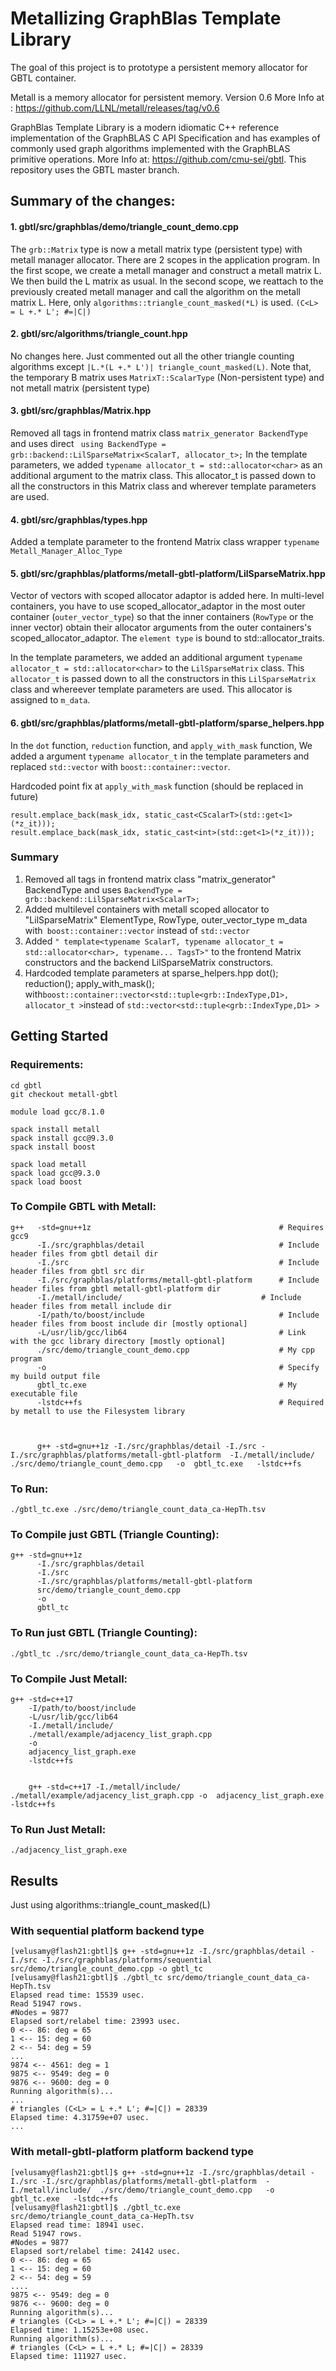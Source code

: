 # Metallizing GraphBlas Template Library

The goal of this project is to prototype a persistent memory allocator for GBTL container.

Metall is a memory allocator for persistent memory. Version 0.6
More Info at : https://github.com/LLNL/metall/releases/tag/v0.6

GraphBlas Template Library is a modern idiomatic C++ reference implementation of the GraphBLAS C API Specification and has examples of commonly used graph algorithms implemented with the GraphBLAS primitive operations.
More Info at: https://github.com/cmu-sei/gbtl. This repository uses the GBTL master branch.

## Summary of the changes:

#### 1. gbtl/src/graphblas/demo/triangle_count_demo.cpp

The `grb::Matrix` type is now a metall matrix type (persistent type) with metall manager allocator.
There are 2 scopes in the application program. 
In the first scope, we create a metall manager and construct a metall matrix L. We then build the L matrix as usual. 
In the second scope, we reattach to the previously created metall manager and call the algorithm on the metall matrix L.
Here, only `algorithms::triangle_count_masked(*L)` is used. `(C<L> = L +.* L'; #=|C|)`


#### 2. gbtl/src/algorithms/triangle_count.hpp

No changes here. Just commented out all the other triangle counting algorithms except `|L.*(L +.* L')| triangle_count_masked(L)`. Note that, the temporary B matrix uses `MatrixT::ScalarType` (Non-persistent type) and not metall matrix (persistent type)


#### 3. gbtl/src/graphblas/Matrix.hpp

Removed all tags in frontend matrix class `matrix_generator BackendType` and  uses direct ` using BackendType = grb::backend::LilSparseMatrix<ScalarT, allocator_t>;`
In the template parameters, we added `typename allocator_t = std::allocator<char>` as an additional argument to the matrix class. This allocator_t is passed down to all the constructors in this Matrix class and wherever template parameters are used.

                
#### 4. gbtl/src/graphblas/types.hpp

Added a template parameter to the frontend Matrix class wrapper `typename Metall_Manager_Alloc_Type`


#### 5. gbtl/src/graphblas/platforms/metall-gbtl-platform/LilSparseMatrix.hpp

Vector of vectors with scoped allocator adaptor is added here. In multi-level containers, you have to use scoped_allocator_adaptor in the most outer container (`outer_vector_type`) so that the inner containers (`RowType` or the inner vector) obtain their allocator arguments from the outer containers's scoped_allocator_adaptor. The `element type` is bound to std::allocator_traits.

In the template parameters, we added an additional argument `typename allocator_t = std::allocator<char>` to the `LilSparseMatrix` class. This `allocator_t` is passed down to all the constructors in this `LilSparseMatrix` class and whereever template parameters are used. This allocator is assigned to `m_data`. 



#### 6. gbtl/src/graphblas/platforms/metall-gbtl-platform/sparse_helpers.hpp

In the `dot` function, `reduction` function, and `apply_with_mask` function, We added a argument `typename allocator_t` in the template parameters and replaced `std::vector` with `boost::container::vector`.

Hardcoded point fix at `apply_with_mask` function (should be replaced in future)
    
    result.emplace_back(mask_idx, static_cast<CScalarT>(std::get<1>(*z_it)));
    result.emplace_back(mask_idx, static_cast<int>(std::get<1>(*z_it)));




### Summary

1. Removed all tags in frontend matrix class "matrix_generator" BackendType and  uses
      `BackendType = grb::backend::LilSparseMatrix<ScalarT>;`
2. Added multilevel containers with metall scoped allocator to "LilSparseMatrix"  ElementType, RowType, outer_vector_type m_data with` boost::container::vector` instead of `std::vector`
3. Added `" template<typename ScalarT, typename allocator_t = std::allocator<char>, typename... TagsT>"` to the frontend Matrix constructors and the backend LilSparseMatrix constructors.
4. Hardcoded template parameters at  sparse_helpers.hpp        dot(); reduction(); apply_with_mask(); with` boost::container::vector<std::tuple<grb::IndexType,D1>, allocator_t > `instead of `std::vector<std::tuple<grb::IndexType,D1> >`



## Getting Started


### Requirements:

    cd gbtl
    git checkout metall-gbtl

    module load gcc/8.1.0

    spack install metall
    spack install gcc@9.3.0
    spack install boost

    spack load metall
    spack load gcc@9.3.0
    spack load boost

### To Compile GBTL with Metall:

    g++   -std=gnu++1z                                          # Requires gcc9
          -I./src/graphblas/detail                              # Include header files from gbtl detail dir
          -I./src                                               # Include header files from gbtl src dir
          -I./src/graphblas/platforms/metall-gbtl-platform      # Include header files from gbtl metall-gbtl-platform dir
          -I./metall/include/                               # Include header files from metall include dir
          -I/path/to/boost/include                              # Include header files from boost include dir [mostly optional]
          -L/usr/lib/gcc/lib64                                  # Link with the gcc library directory [mostly optional]
          ./src/demo/triangle_count_demo.cpp                    # My cpp program
          -o                                                    # Specify my build output file
          gbtl_tc.exe                                           # My executable file
          -lstdc++fs                                            # Required by metall to use the Filesystem library



          g++ -std=gnu++1z -I./src/graphblas/detail -I./src -I./src/graphblas/platforms/metall-gbtl-platform  -I./metall/include/  ./src/demo/triangle_count_demo.cpp   -o  gbtl_tc.exe   -lstdc++fs   

### To Run:

    ./gbtl_tc.exe ./src/demo/triangle_count_data_ca-HepTh.tsv


### To Compile just GBTL (Triangle Counting):

    g++ -std=gnu++1z
          -I./src/graphblas/detail
          -I./src
          -I./src/graphblas/platforms/metall-gbtl-platform
          src/demo/triangle_count_demo.cpp
          -o
          gbtl_tc


### To Run just GBTL (Triangle Counting):

    ./gbtl_tc ./src/demo/triangle_count_data_ca-HepTh.tsv



### To Compile Just Metall:

    g++ -std=c++17
        -I/path/to/boost/include
        -L/usr/lib/gcc/lib64
        -I./metall/include/
        ./metall/example/adjacency_list_graph.cpp
        -o
        adjacency_list_graph.exe  
        -lstdc++fs


        g++ -std=c++17 -I./metall/include/ ./metall/example/adjacency_list_graph.cpp -o  adjacency_list_graph.exe -lstdc++fs

### To Run Just Metall:

    ./adjacency_list_graph.exe




  

## Results

  

Just using algorithms::triangle_count_masked(L)

  

### With sequential platform backend type

    [velusamy@flash21:gbtl]$ g++ -std=gnu++1z -I./src/graphblas/detail -I./src -I./src/graphblas/platforms/sequential src/demo/triangle_count_demo.cpp -o gbtl_tc                             
    [velusamy@flash21:gbtl]$ ./gbtl_tc src/demo/triangle_count_data_ca-HepTh.tsv 
    Elapsed read time: 15539 usec.
    Read 51947 rows.
    #Nodes = 9877
    Elapsed sort/relabel time: 23993 usec.
    0 <-- 86: deg = 65
    1 <-- 15: deg = 60
    2 <-- 54: deg = 59
    ...
    9874 <-- 4561: deg = 1
    9875 <-- 9549: deg = 0
    9876 <-- 9600: deg = 0
    Running algorithm(s)...
    ...
    # triangles (C<L> = L +.* L'; #=|C|) = 28339
    Elapsed time: 4.31759e+07 usec.
    ...

### With metall-gbtl-platform platform backend type

    [velusamy@flash21:gbtl]$ g++ -std=gnu++1z -I./src/graphblas/detail -I./src -I./src/graphblas/platforms/metall-gbtl-platform  -I./metall/include/  ./src/demo/triangle_count_demo.cpp   -o  gbtl_tc.exe   -lstdc++fs
    [velusamy@flash21:gbtl]$ ./gbtl_tc.exe src/demo/triangle_count_data_ca-HepTh.tsv 
    Elapsed read time: 18941 usec.
    Read 51947 rows.
    #Nodes = 9877
    Elapsed sort/relabel time: 24142 usec.
    0 <-- 86: deg = 65
    1 <-- 15: deg = 60
    2 <-- 54: deg = 59
    ....
    9875 <-- 9549: deg = 0
    9876 <-- 9600: deg = 0
    Running algorithm(s)...
    # triangles (C<L> = L +.* L'; #=|C|) = 28339
    Elapsed time: 1.15253e+08 usec.
    Running algorithm(s)...
    # triangles (C<L> = L +.* L; #=|C|) = 28339
    Elapsed time: 111927 usec.




